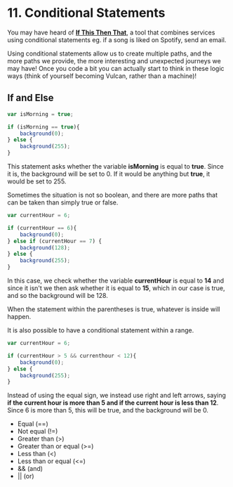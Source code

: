 # 11. Conditional Statements

You may have heard of [**If This Then That**](https://ifttt.com/), a tool that combines services using conditional statements eg. if a song is liked on Spotify, send an email. 

Using conditional statements allow us to create multiple paths, and the more paths we provide, the more interesting and unexpected journeys we may have! Once you code a bit you can actually start to think in these logic ways \(think of yourself becoming Vulcan, rather than a machine\)!

## If and Else

```javascript
var isMorning = true;

if (isMorning == true){
    background(0);
} else {
    background(255);
}
```

This statement asks whether the variable **isMorning** is equal to **true**. Since it is, the background will be set to 0. If it would be anything but **true**, it would be set to 255.

Sometimes the situation is not so boolean, and there are more paths that can be taken than simply true or false.

```javascript
var currentHour = 6;

if (currentHour == 6){
    background(0);
} else if (currentHour == 7) {
    background(128);
} else {
    background(255);
}
```

In this case, we check whether the variable **currentHour** is equal to **14** and since it isn't we then ask whether it is equal to **15**, which in our case is true, and so the background will be 128.

When the statement within the parentheses is true, whatever is inside will happen.

It is also possible to have a conditional statement within a range.

```javascript
var currentHour = 6;

if (currentHour > 5 && currenthour < 12){
    background(0);
} else {
    background(255);
}
```

Instead of using the equal sign, we instead use right and left arrows, saying **if the current hour is more than 5 and if the current hour is less than 12**. Since 6 is more than 5, this will be true, and the background will be 0.

* Equal \(==\)
* Not equal \(!=\)
* Greater than \(&gt;\)
* Greater than or equal \(&gt;=\)
* Less than \(&lt;\)
* Less than or equal \(&lt;=\)
* && \(and\)
* \|\| \(or\)

